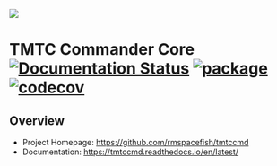 ![](https://github.com/rmspacefish/tmtccmd/blob/source/docs/logo_tmtccmd_smaller.png)

TMTC Commander Core [![Documentation Status](https://readthedocs.org/projects/tmtccmd/badge/?version=latest)](https://tmtccmd.readthedocs.io/en/latest/?badge=latest)
[![package](https://github.com/rmspacefish/tmtccmd/actions/workflows/package.yml/badge.svg?branch=develop)](https://github.com/rmspacefish/tmtccmd/actions/workflows/package.yml)
[![codecov](https://codecov.io/gh/rmspacefish/tmtccmd/branch/develop/graph/badge.svg?token=BVOE3A4WE4)](https://codecov.io/gh/rmspacefish/tmtccmd)
====

## Overview

- Project Homepage: https://github.com/rmspacefish/tmtccmd
- Documentation: https://tmtccmd.readthedocs.io/en/latest/


